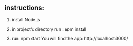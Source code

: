  ## instructions:
 
 1. install Node.js
 
 2. in project's directory run : npm install
 
 3. run: npm start
 You will find the app: http://localhost:3000/